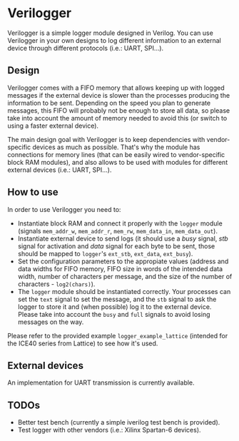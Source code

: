 # Verilogger

Verilogger is a simple logger module designed in Verilog. You can use Verilogger in your own designs to log different information to an external device through different protocols (i.e.: UART, SPI...).

## Design

Verilogger comes with a FIFO memory that allows keeping up with logged messages if the external device is slower than the processes producing the information to be sent. Depending on the speed you plan to generate messages, this FIFO will probably not be enough to store all data, so please take into account the amount of memory needed to avoid this (or switch to using a faster external device).

The main design goal with Verilogger is to keep dependencies with vendor-specific devices as much as possible. That's why the module has connections for memory lines (that can be easily wired to vendor-specific block RAM modules), and also allows to be used with modules for different external devices (i.e.: UART, SPI...).

## How to use

In order to use Verilogger you need to:

* Instantiate block RAM and connect it properly with the `logger` module (signals `mem_addr_w`, `mem_addr_r`, `mem_rw`, `mem_data_in`, `mem_data_out`).
* Instantiate external device to send logs (it should use a *busy* signal, *stb* signal for activation and *data* signal for each byte to be sent, those should be mapped to `logger`'s `ext_stb`, `ext_data`, `ext_busy`).
* Set the configuration parameters to the appropiate values (address and data widths for FIFO memory, FIFO size in words of the intended data width, number of characters per message, and the size of the number of characters - `log2(chars)`).
* The `logger` module should be instantiated correctly. Your processes can set the `text` signal to set the message, and the `stb` signal to ask the logger to store it and (when possible) log it to the external device. Please take into account the `busy` and `full` signals to avoid losing messages on the way.

Please refer to the provided example `logger_example_lattice` (intended for the ICE40 series from Lattice) to see how it's used.

## External devices

An implementation for UART transmission is currently available. 

## TODOs

* Better test bench (currently a simple iverilog test bench is provided).
* Test logger with other vendors (i.e.: Xilinx Spartan-6 devices).